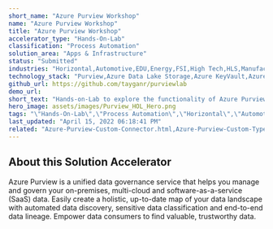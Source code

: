 ```yaml
---
short_name: "Azure Purview Workshop"
name: "Azure Purview Workshop"
title: "Azure Purview Workshop"
accelerator_type: "Hands-On-Lab"
classification: "Process Automation"
solution_area: "Apps & Infrastructure"
status: "Submitted"
industries: "Horizontal,Automotive,EDU,Energy,FSI,High Tech,HLS,Manufacturing,Media and Entertainment,Professional Services,Retail,SLG"
technology_stack: "Purview,Azure Data Lake Storage,Azure KeyVault,Azure SQL,Synapse Analytics"
github_url: https://github.com/tayganr/purviewlab
demo_url: 
short_text: "Hands-on-Lab to explore the functionality of Azure Purview, a unified data governance service that helps you manage and govern your on-premises, multi-cloud and software-as-a-service (SaaS) data."
hero_image: assets/images/Purview_HOL_Hero.png
tags: "\"Hands-On-Lab\",\"Process Automation\",\"Horizontal\",\"Automotive\",\"EDU\",\"Energy\",\"FSI\",\"High Tech\",\"HLS\",\"Manufacturing\",\"Media and Entertainment\",\"Professional Services\",\"Retail\",\"SLG\",\"Purview\",\"Azure Data Lake Storage\",\"Azure KeyVault\",\"Azure SQL\",\"Synapse Analytics\""
last_updated: "April 15, 2022 06:18:41 PM"
related: "Azure-Purview-Custom-Connector.html,Azure-Purview-Custom-Types-Tool.html,Azure-Purview-Demo-Generator.html,Azure-Purview-ML-Lineage.html"
---
```

## About this Solution Accelerator

Azure Purview is a unified data governance service that helps you manage and govern your on-premises, multi-cloud and software-as-a-service (SaaS) data. Easily create a holistic, up-to-date map of your data landscape with automated data discovery, sensitive data classification and end-to-end data lineage. Empower data consumers to find valuable, trustworthy data.